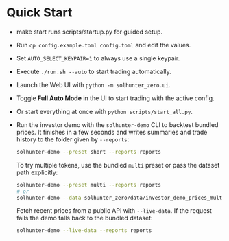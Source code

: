 # Quick Start

- make start runs scripts/startup.py for guided setup.
- Run `cp config.example.toml config.toml` and edit the values.
- Set `AUTO_SELECT_KEYPAIR=1` to always use a single keypair.
- Execute `./run.sh --auto` to start trading automatically.
- Launch the Web UI with `python -m solhunter_zero.ui`.
- Toggle **Full Auto Mode** in the UI to start trading with the active config.
- Or start everything at once with `python scripts/start_all.py`.
- Run the investor demo with the `solhunter-demo` CLI to backtest bundled prices. It finishes in a few seconds and writes summaries and trade history to the folder given by `--reports`:

  ```bash
  solhunter-demo --preset short --reports reports
  ```

  To try multiple tokens, use the bundled `multi` preset or pass the dataset path explicitly:

  ```bash
  solhunter-demo --preset multi --reports reports
  # or
  solhunter-demo --data solhunter_zero/data/investor_demo_prices_multi.json --reports reports
  ```

  Fetch recent prices from a public API with ``--live-data``.  If the request
  fails the demo falls back to the bundled dataset:

  ```bash
  solhunter-demo --live-data --reports reports
  ```
